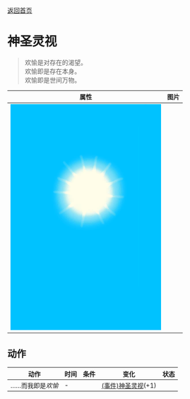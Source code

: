 [返回首页](index.md)  
# 神圣灵视  
> 欢愉是对存在的渴望。<br>欢愉即是存在本身。<br>欢愉即是世间万物。  
  
  属性  |   图片   
 ----  |  ----:   
   |  ![](Sprite/WeatherClear_Full.png)   
  
## 动作  
动作  |  时间  |  条件  |  变化  |  状态  
----  |  ----  |  ----  |  ----  |  ----  
……而我即是<i>欢愉</i>  |  -  |    |  [(事件)神圣灵视](Event_GodExperience1d.md)(+1)  |    
